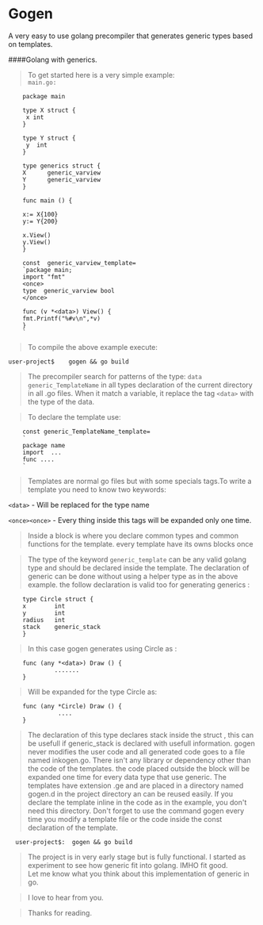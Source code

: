 Gogen
=====

A very easy to use golang precompiler that generates generic types  based on templates. 

####Golang with generics.


> To get started here is a very simple example:  
> ```main.go:```



        package main
    
        type X struct {
         x int 
        }

        type Y struct {
         y  int
        }

        type generics struct {
        X      generic_varview
        Y      generic_varview
        }

        func main () {

        x:= X{100}
        y:= Y{200}
 
        x.View()
        y.View()
        }

        const  generic_varview_template=
        `package main;
        import "fmt"
        <once>
        type  generic_varview bool
        </once>

        func (v *<data>) View() {
        fmt.Printf("%#v\n",*v)
        }
        `  

>To compile the above example execute:

    user-project$    gogen && go build

> The precompiler search for patterns of the type: ```data generic_TemplateName``` in all types declaration of the current directory in all .go files. When it match a variable, it replace the tag ```<data>``` with the type of the data.

>To declare the template use: 

        const generic_TemplateName_template=
        ` 
        package name
        import  ...
        func ....
        `


> Templates are normal go files but with some specials tags.To write a template you need to know two keywords:

```<data>```  - Will be replaced for the type name

```<once><once>```  - Every thing inside this tags will be expanded only one time.

>Inside a block <once> is where you declare common types and common functions 
>for the template. every template have its owns blocks once

> The type of the keyword ```generic_template``` can be any valid golang type
> and should be declared inside the template. The declaration of generic can
> be done without using a helper type as in the above example. the follow declaration 
> is valid too for generating generics :

        type Circle struct {
        x        int
        y        int
        radius   int
        stack    generic_stack  
        }
                        
> In this case gogen generates using Circle as <data> :

        func (any *<data>) Draw () {
                 .......
        }
> Will be expanded for the type Circle as:

        func (any *Circle) Draw () {
                  ....
        }
> The declaration of this type declares stack inside the struct , this can 
be usefull if generic_stack is declared with usefull information. gogen never
modifies the user code and all generated code goes to a file named inkogen.go.
There isn't any library or dependency other than the code of the templates.
the code placed outside the block <once></once> will be expanded one time
for every data type that use generic. The templates have extension .ge and are 
placed in a directory named gogen.d in the project directory an can be reused 
easily. If you declare the template inline in the code as in the example, you
don't need this directory.  Don't forget to use the command gogen every time
you modify a template file or the code inside the const declaration of the template.

      user-project$:  gogen && go build
    

> The project is in very early stage  but is fully functional. I started as 
> experiment to see how generic fit into golang. IMHO fit good.  
> Let me know what you think about this implementation of generic in go. 

> I love to hear from you. 

> Thanks for reading.

